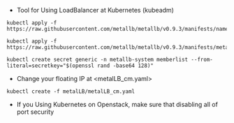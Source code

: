 * Tool for Using LoadBalancer at Kubernetes (kubeadm)

```
kubectl apply -f https://raw.githubusercontent.com/metallb/metallb/v0.9.3/manifests/namespace.yaml
```

```
kubectl apply -f https://raw.githubusercontent.com/metallb/metallb/v0.9.3/manifests/metallb.yaml
```

```
kubectl create secret generic -n metallb-system memberlist --from-literal=secretkey="$(openssl rand -base64 128)"
```

* Change your floating IP at <metalLB_cm.yaml>

```
kubectl create -f metalLB/metalLB_cm.yaml
```

* If you Using Kubernetes on Openstack, make sure that disabling all of port security
